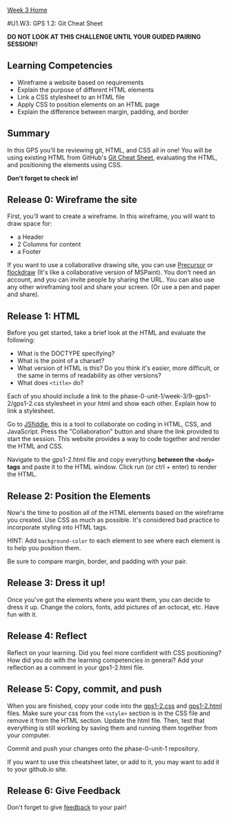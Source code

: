 [Week 3 Home](../)

#U1.W3: GPS 1.2: Git Cheat Sheet

**DO NOT LOOK AT THIS CHALLENGE UNTIL YOUR GUIDED PAIRING SESSION!!**

## Learning Competencies
  - Wireframe a website based on requirements
  - Explain the purpose of different HTML elements
  - Link a CSS stylesheet to an HTML file
  - Apply CSS to position elements on an HTML page
  - Explain the difference between margin, padding, and border

## Summary
In this GPS you'll be reviewing git, HTML, and CSS all in one! You will be using existing HTML from GitHub's [Git Cheat Sheet](https://training.github.com/kit/downloads/github-git-cheat-sheet.pdf), evaluating the HTML, and positioning the elements using CSS.

**Don't forget to check in!**

## Release 0: Wireframe the site
First, you'll want to create a wireframe. In this wireframe, you will want to draw space for:
- a Header
- 2 Columns for content
- a Footer

If you want to use a collaborative drawing site, you can use [Precursor](https://prcrsr.com/) or [flockdraw](http://flockdraw.com) (It's like a collaborative version of MSPaint). You don't need an account, and you can invite people by sharing the URL. You can also use any other wireframing tool and share your screen. (Or use a pen and paper and share).

## Release 1: HTML
Before you get started, take a brief look at the HTML and evaluate the following:

- What is the DOCTYPE specifying?
- What is the point of a charset?
- What version of HTML is this? Do you think it's easier, more difficult, or the same in terms of readability as other versions?
- What does `<title>` do?

Each of you should include a link to the phase-0-unit-1/week-3/9-gps1-2/gps1-2.css stylesheet in your html and show each other. Explain how to link a stylesheet.

Go to [JSfiddle](jsfiddle.net), this is a tool to collaborate on coding in HTML, CSS, and JavaScript. Press the "Collaboration" button and share the link provided to start the session. This website provides a way to code together and render the HTML and CSS.

Navigate to the gps1-2.html file and copy everything **between the `<body>` tags** and paste it to the HTML window. Click run (or ctrl + enter) to render the HTML.


## Release 2: Position the Elements
Now's the time to position all of the HTML elements based on the wireframe you created. Use CSS as much as possible. It's considered bad practice to incorporate styling into HTML tags.

HINT: Add `background-color` to each element to see where each element is to help you position them.

Be sure to compare margin, border, and padding with your pair.

## Release 3: Dress it up!
Once you've got the elements where you want them, you can decide to dress it up. Change the colors, fonts, add pictures of an octocat, etc. Have fun with it.

## Release 4: Reflect

Reflect on your learning. Did you feel more confident with CSS positioning? How did you do with the learning competencies in general? Add your reflection as a comment in your gps1-2.html file.

## Release 5: Copy, commit, and push
When you are finished, copy your code into the [gps1-2.css](gps1-2.css) and [gps1-2.html](gps1-2.html) files. Make sure your css from the `<style>` section is in the CSS file and remove it from the HTML section. Update the html file. Then, test that everything is still  working by saving them and running them together from your computer.

Commit and push your changes onto the phase-0-unit-1 repository.

If you want to use this cheatsheet later, or add to it, you may want to add it to your github.io site.

## Release 6: Give Feedback
Don't forget to give [feedback](https://socrates.devbootcamp.com/feedback/new) to your pair!
